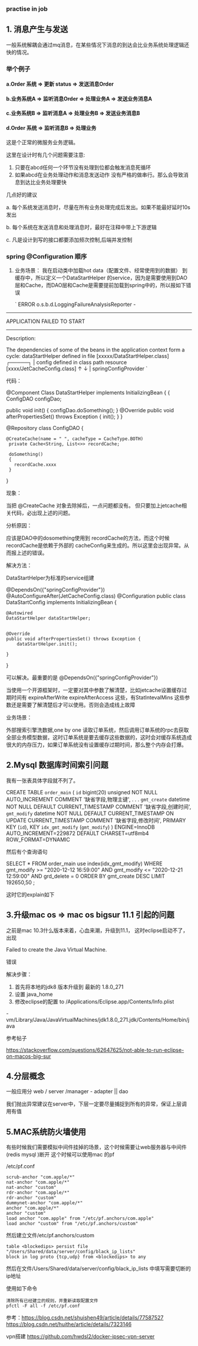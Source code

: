 ### practise in job


## 1. 消息产生与发送

一般系统解耦会通过mq消息，在某些情况下消息的到达会比业务系统处理逻辑还快的情况。

### 举个例子

#### a.Order 系统 => 更新 status => 发送消息Order

#### b.业务系统A => 监听消息Order => 处理业务A => 发送业务消息A

#### c.业务系统B => 监听消息A => 处理业务B => 发送业务消息B

#### d.Order 系统 => 监听消息B  => 处理业务


这是个正常的微服务业务逻辑。

这里在设计时有几个问题需要注意:

1. 只要在abcd任何一个环节没有处理到位都会触发消息死循环
2. 如果abcd在业务处理动作和消息发送动作 没有严格的做串行。那么会导致消息到达比业务处理要快


几点好的建议

a. 每个系统发送消息时，尽量在所有业务处理完成后发出。如果不能最好延时10s发出

b. 每个系统在发送消息和处理消息时，最好在注释中带上下游逻辑

c. 凡是设计到写的接口都要添加频次控制,后端并发控制


### spring @Configuration 顺序

1.  业务场景：
    我在启动类中加载hot data（配置文件、经常使用到的数据） 到缓存中，所以定义一个DataStartHelper
    的service，因为是需要使用到DAO层和Cache，而DAO层和Cache是需要提前加载到spring中的，所以报如下错误

    `
    ERROR o.s.b.d.LoggingFailureAnalysisReporter -

   ***************************
   APPLICATION FAILED TO START
   ***************************

   Description:

   The dependencies of some of the beans in the application context form a cycle: dataStartHelper defined in file [xxxxx/DataStartHelper.class]
┌─────┐
|  config defined in class path resource [xxxx/JetCacheConfig.class]
↑     ↓
|  springConfigProvider
    `

代码：


@Component
Class DataStartHelper implements InitializingBean {
{
  ConfigDAO configDao;

  public void init()
  {
    configDao.doSomething();
  }
  @Override
   public void afterPropertiesSet() throws Exception {
       init();
   }
 }

@Repository
class ConfigDAO
{

    @CreateCache(name = " ", cacheType = CacheType.BOTH)
     private Cache<String, List<>> recordCache;

     doSomething()
     {
       recordCache.xxxx
     }
}


现象：

当把   @CreateCache 对象去除掉后，一点问题都没有。
但只要加上jetcache相关代码，必出现上述的问题。


分析原因：

应该是DAO中的dosomething使用到 recordCache的方法，而这个时候 recordCache是依赖于外部的 cacheConfig来生成的。所以这里会出现异常。从而报上述的错误。


解决方法：

DataStartHelper为标准的service组建


@DependsOn({"springConfigProvider"})
@AutoConfigureAfter(JetCacheConfig.class)
@Configuration
public class DataStartConfig implements InitializingBean {

    @Autowired
    DataStartHelper dataStartHelper;


    @Override
    public void afterPropertiesSet() throws Exception {
        dataStartHelper.init();

    }

}

可以解决。最重要的是 @DependsOn({"springConfigProvider"})


当使用一个开源框架时，一定要对其中参数了解清楚，比如jetcache设置缓存过期时间有 expireAfterWrite
expireAfterAccess 这些，有StatIntevalMins 这些参数还是需要了解清楚后才可以使用。否则会造成线上故障

业务场景：

外部搜索引擎洗数据,one by one 读取订单系统，然后调用订单系统的rpc去获取全部业务模型数据，这时订单系统是要去缓存这些数据的，这时会对缓存系统造成很大的内存压力，如果订单系统没有设置缓存过期时间，那么整个内存会打爆。






## 2.Mysql 数据库时间索引问题

我有一张表具体字段就不列了。

CREATE TABLE `order_main` (
  `id` bigint(20) unsigned NOT NULL AUTO_INCREMENT COMMENT '缺省字段,物理主键',
  .
  .
  .
  `gmt_create` datetime NOT NULL DEFAULT CURRENT_TIMESTAMP COMMENT '缺省字段,创建时间',
  `gmt_modify` datetime NOT NULL DEFAULT CURRENT_TIMESTAMP ON UPDATE CURRENT_TIMESTAMP COMMENT '缺省字段,修改时间',
    PRIMARY KEY (`id`),
    KEY `idx_gmt_modify` (`gmt_modify`)
) ENGINE=InnoDB AUTO_INCREMENT=229872 DEFAULT CHARSET=utf8mb4 ROW_FORMAT=DYNAMIC


然后有个查询语句

SELECT * FROM order_main use index(idx_gmt_modify)
  WHERE    gmt_modify >= "2020-12-12 16:59:00"
        AND   gmt_modify <= "2020-12-21 12:59:00" AND grd_delete = 0
        ORDER BY gmt_create DESC LIMIT 192650,50 ;


这时它的explain如下





## 3.升级mac os => mac os bigsur 11.1 引起的问题


之前是mac 10.3什么版本来着，心血来潮，升级到11.1， 这时eclipse启动不了，出现

Failed to create the Java Virtual Machine.

错误

解决步骤：

1. 首先将本地的jdk8 版本升级到 最新的 1.8.0_271
2. 设置 java_home
3. 修改eclipse的配置
to /Applications/Eclipse.app/Contents/Info.plist

<string>-vm</string><string>/Library/Java/JavaVirtualMachines/jdk1.8.0_271.jdk/Contents/Home/bin/java</string>


参考帖子

https://stackoverflow.com/questions/62647625/not-able-to-run-eclipse-on-macos-big-sur



## 4.分层概念

一般应用分 web  / server  /manager - adapter || dao

我们抛出异常建议在server中，下层一定要尽量捕捉到所有的异常，保证上层调用有值



## 5.MAC系统防火墙使用

有些时候我们需要模拟中间件挂掉的场景，这个时候需要让web服务器与中间件(redis mysql )断开
这个时候可以使用mac 的pf

/etc/pf.conf

```
scrub-anchor "com.apple/*"
nat-anchor "com.apple/*"
nat-anchor "custom"
rdr-anchor "com.apple/*"
rdr-anchor "custom"
dummynet-anchor "com.apple/*"
anchor "com.apple/*"
anchor "custom"
load anchor "com.apple" from "/etc/pf.anchors/com.apple"
load anchor "custom" from "/etc/pf.anchors/custom"

```

然后建立文件/etc/pf.anchors/custom

```
table <blockedips> persist file "/Users/Shared/data/server/config/black_ip_lists"
block in log proto {tcp,udp} from <blockedips> to any

```
然后在文件/Users/Shared/data/server/config/black_ip_lists 中填写需要切断的ip地址

使用如下命令

```
清除所有已经建立的规则，并重新读取配置文件
pfctl -F all -f /etc/pf.conf

```

参考：https://blog.csdn.net/shuishen49/article/details/77587527
https://blog.csdn.net/huithe/article/details/7323146


vpn搭建
https://github.com/hwdsl2/docker-ipsec-vpn-server
